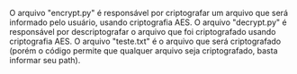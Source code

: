 O arquivo "encrypt.py" é responsável por criptografar um arquivo que será informado pelo usuário, usando criptografia AES.
O arquivo "decrypt.py" é responsável por descriptografar o arquivo que foi criptografado usando criptografia AES.
O arquivo "teste.txt" é o arquivo que será criptografado (porém o código permite que qualquer arquivo seja criptografado, basta informar seu path).

